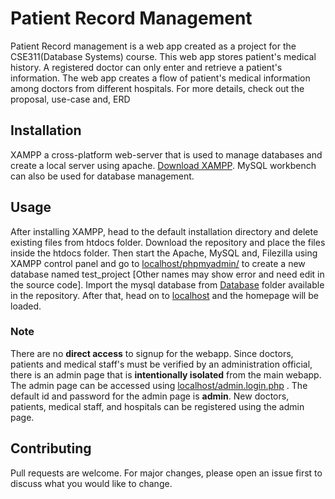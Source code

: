 # Patient Record Management

Patient Record management is a web app created as a project for the CSE311(Database Systems) course. This web app stores patient's medical history. A registered doctor can only enter and retrieve a patient's information. The web app creates a flow of patient's medical information among doctors from different hospitals. For more details, check out the proposal, use-case and, ERD

## Installation

XAMPP a cross-platform web-server that is used to manage databases and create a local server using apache. [Download XAMPP](https://www.apachefriends.org/index.html). MySQL workbench can also be used for database management.

## Usage
After installing XAMPP, head to the default installation directory and delete existing files from htdocs folder. Download the repository and place the files inside the htdocs folder. Then start the Apache, MySQL and, Filezilla using XAMPP control panel and go to [localhost/phpmyadmin/](http://localhost/phpmyadmin/) to create a new database named test_project [Other names may show error and need edit in the source code]. Import the mysql database from [Database](Database) folder available in the repository. After that, head on to [localhost](http://localhost/) and the homepage will be loaded.

### Note
There are no **direct access** to signup for the webapp. Since doctors, patients and medical staff's must be verified by an administration official, there is an admin page that is **intentionally isolated** from the main webapp. The admin page can be accessed using [localhost/admin.login.php](http://localhost/admin.login.php) . The default id and password for the admin page is **admin**. New doctors, patients, medical staff, and hospitals can be registered using the admin page.


## Contributing
Pull requests are welcome. For major changes, please open an issue first to discuss what you would like to change.
